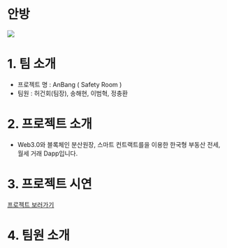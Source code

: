  # 안방
<img src="https://user-images.githubusercontent.com/113483518/218401123-d1e10f61-3695-4bbb-9f08-b81001c140cd.png">

# 1. 팀 소개
- 프로젝트 명 : AnBang ( Safety Room )
- 팀원 : 허건회(팀장), 송해현, 이범혁, 정충환

# 2. 프로젝트 소개
- Web3.0와 블록체인 분산원장, 스마트 컨트랙트를을 이용한 한국형 부동산 전세, 월세 거래 Dapp입니다.

# 3. 프로젝트 시연 
<a href="https://www.notion.so/5-f48e70c3062f4f9bb37728fb5e814c33?pvs=4">프로젝트 보러가기 <a>

# 4. 팀원 소개


